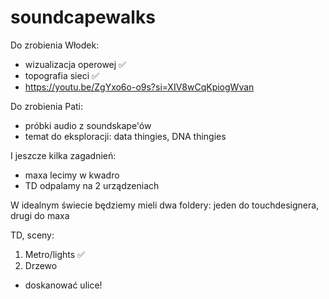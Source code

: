 # soundcapewalks

Do zrobienia Włodek:
- wizualizacja operowej ✅
- topografia sieci ✅
- https://youtu.be/ZgYxo6o-o9s?si=XIV8wCqKpiogWvan

Do zrobienia Pati:
- próbki audio z soundskape'ów
- temat do eksploracji: data thingies, DNA thingies

I jeszcze kilka zagadnień:
- maxa lecimy w kwadro
- TD odpalamy na 2 urządzeniach

W idealnym świecie będziemy mieli dwa foldery: jeden do touchdesignera, drugi do maxa


TD, sceny:
1. Metro/lights ✅
2. Drzewo

- doskanować ulice!
